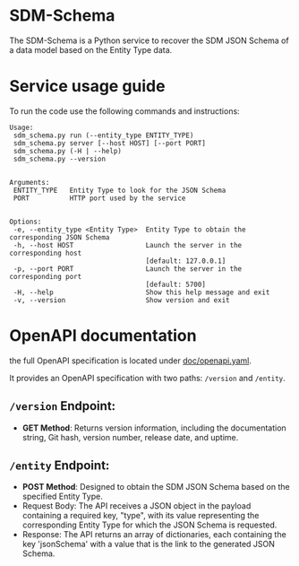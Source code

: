# SDM-Schema
The SDM-Schema is a Python service to recover the SDM JSON Schema of a data model based on the Entity Type data.

# Service usage guide

To run the code use the following commands and instructions:

```shell
Usage:
 sdm_schema.py run (--entity_type ENTITY_TYPE)
 sdm_schema.py server [--host HOST] [--port PORT]
 sdm_schema.py (-H | --help)
 sdm_schema.py --version


Arguments:
 ENTITY_TYPE   Entity Type to look for the JSON Schema
 PORT          HTTP port used by the service


Options:
 -e, --entity_type <Entity Type>  Entity Type to obtain the corresponding JSON Schema
 -h, --host HOST                  Launch the server in the corresponding host
                                  [default: 127.0.0.1]
 -p, --port PORT                  Launch the server in the corresponding port
                                  [default: 5700]
 -H, --help                       Show this help message and exit
 -v, --version                    Show version and exit
```


# OpenAPI documentation

the full OpenAPI specification is located under [doc/openapi.yaml](doc/openapi.yaml).

It provides an OpenAPI specification with two paths: `/version` and `/entity`.

## `/version` Endpoint:
- **GET Method**: Returns version information, including the documentation string, Git hash, version number, release date, and uptime.


## `/entity` Endpoint:
- **POST Method**: Designed to obtain the SDM JSON Schema based on the specified Entity Type.
- Request Body: The API receives a JSON object in the payload containing a required key, "type", with its value representing the corresponding Entity Type for which the JSON Schema is requested.
- Response: The API returns an array of dictionaries, each containing the key 'jsonSchema' with a value that is the link to the generated JSON Schema.


